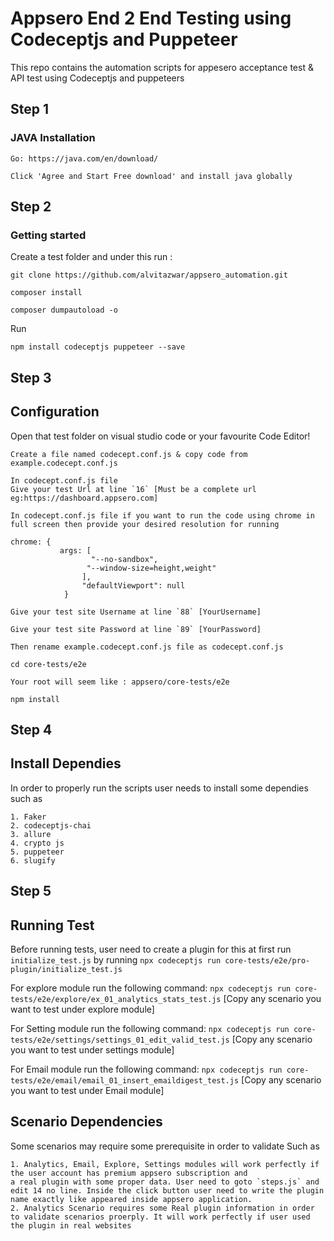# Appsero End 2 End Testing using Codeceptjs and Puppeteer
This repo contains the automation scripts for appesero acceptance test & API test using Codeceptjs and puppeteers

## Step 1
### JAVA Installation
```
Go: https://java.com/en/download/
```
```
Click 'Agree and Start Free download' and install java globally
```
## Step 2
### Getting started

Create a test folder and under this run :

```
git clone https://github.com/alvitazwar/appsero_automation.git

```
```
composer install
```
```
composer dumpautoload -o
```
Run
```
npm install codeceptjs puppeteer --save
```
## Step 3
## Configuration
 
Open that test folder on visual studio code or your favourite Code Editor!

```
Create a file named codecept.conf.js & copy code from example.codecept.conf.js
```
```
In codecept.conf.js file 
Give your test Url at line `16` [Must be a complete url eg:https://dashboard.appsero.com]
```
```
In codecept.conf.js file if you want to run the code using chrome in full screen then provide your desired resolution for running
```
```
chrome: {
           args: [
                  "--no-sandbox",
                 "--window-size=height,weight"
                ],
                "defaultViewport": null
            }
```
```
Give your test site Username at line `88` [YourUsername]
```
```
Give your test site Password at line `89` [YourPassword]
```
```
Then rename example.codecept.conf.js file as codecept.conf.js
```
```
cd core-tests/e2e
```
```
Your root will seem like : appsero/core-tests/e2e 
```
```
npm install
```
## Step 4
## Install Dependies 
In order to properly run the scripts user needs to install some dependies such as
```
1. Faker
2. codeceptjs-chai
3. allure
4. crypto js
5. puppeteer
6. slugify
```
## Step 5

## Running Test
Before running tests, user need to create a plugin for this at first run `initialize_test.js` by running `npx codeceptjs run core-tests/e2e/pro-plugin/initialize_test.js`

For explore module run the following command:
`npx codeceptjs run core-tests/e2e/explore/ex_01_analytics_stats_test.js` [Copy any scenario you want to test under explore module]

For Setting module run the following command:
`npx codeceptjs run core-tests/e2e/settings/settings_01_edit_valid_test.js` [Copy any scenario you want to test under settings module]

For Email module run the following command:
`npx codeceptjs run core-tests/e2e/email/email_01_insert_emaildigest_test.js` [Copy any scenario you want to test under Email module]

## Scenario Dependencies
Some scenarios may require some prerequisite in order to validate Such as
```
1. Analytics, Email, Explore, Settings modules will work perfectly if the user account has premium appsero subscription and
a real plugin with some proper data. User need to goto `steps.js` and edit 14 no line. Inside the click button user need to write the plugin name exactly like appeared inside appsero application. 
2. Analytics Scenario requires some Real plugin information in order to validate scenarios proerply. It will work perfectly if user used the plugin in real websites
 





